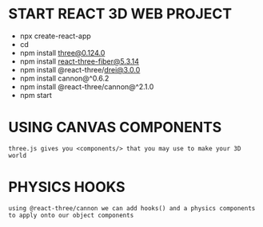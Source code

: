 # START REACT 3D WEB PROJECT
- npx create-react-app <PROJECT>
- cd <PROJECT>
- npm install three@0.124.0
- npm install react-three-fiber@5.3.14
- npm install @react-three/drei@3.0.0
- npm install cannon@^0.6.2
- npm install @react-three/cannon@^2.1.0
- npm start




# USING CANVAS COMPONENTS
    three.js gives you <components/> that you may use to make your 3D world




# PHYSICS HOOKS
    using @react-three/cannon we can add hooks() and a physics components to apply onto our object components




